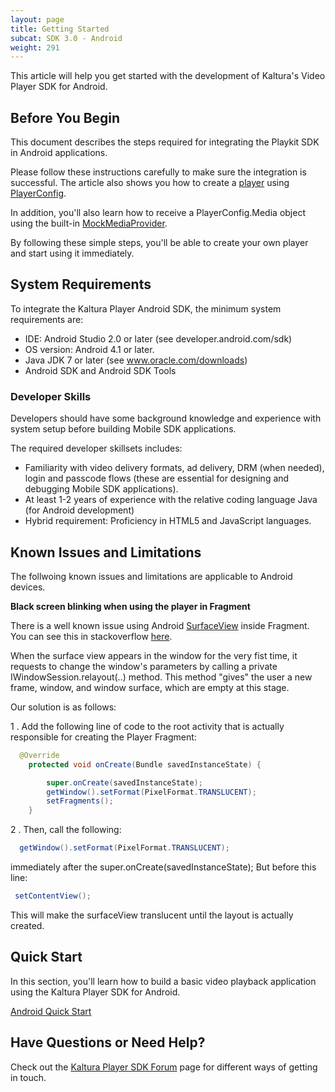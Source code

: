 ```yaml
---
layout: page
title: Getting Started
subcat: SDK 3.0 - Android
weight: 291
---
```


This article will help you get started with the development of Kaltura's Video Player SDK for Android.

## Before You Begin  

This document describes the steps required for integrating the Playkit SDK in Android applications. 

Please follow these instructions carefully to make sure the integration is successful. The article also shows you how to create a  [player](https://github.com/kaltura/playkit-android/blob/develop/playkit/src/main/java/com/kaltura/playkit/Player.java) using [PlayerConfig](https://github.com/kaltura/playkit-android/blob/develop/playkit/src/main/java/com/kaltura/playkit/PlayerConfig.java). 

In addition, you'll also learn how to receive a PlayerConfig.Media object using the built-in [MockMediaProvider](https://github.com/kaltura/playkit-android/blob/develop/playkit/src/main/java/com/kaltura/playkit/backend/mock/MockMediaProvider.java).

By following these simple steps, you'll be able to create your own player and start using it immediately. 

## System Requirements  

To integrate the Kaltura Player Android SDK, the minimum system requirements are:

* IDE: Android Studio 2.0 or later (see developer.android.com/sdk)
* OS version: Android 4.1 or later.
* Java JDK 7 or later (see www.oracle.com/downloads)
* Android SDK and Android SDK Tools

### Developer Skills  

Developers should have some background knowledge and experience with system setup before building Mobile SDK applications. 

The required developer skillsets includes:

* Familiarity with video delivery formats, ad delivery, DRM (when needed), login and passcode flows (these are essential for designing and debugging Mobile SDK applications).
* At least 1-2 years of experience with the relative coding language Java (for Android development)
* Hybrid requirement: Proficiency in HTML5 and JavaScript languages.


## Known Issues and Limitations

The follwoing known issues and limitations are applicable to Android devices.

**Black screen blinking when using the player in Fragment** 

There is a well known issue using Android [SurfaceView](https://developer.android.com/reference/android/view/SurfaceView.html) inside Fragment. You can see this in stackoverflow [here](http://stackoverflow.com/questions/8772862/surfaceview-flashes-black-on-load/12636285#12636285). 

When the surface view appears in the window for the very fist time, it requests to change the window's parameters by calling a private IWindowSession.relayout(..) method. This method "gives" the user a new frame, window, and window surface, which are empty at this stage. 

Our solution is as follows: 

1 . Add the following line of code to the root activity that is actually responsible for creating the Player Fragment:

```java
  @Override
    protected void onCreate(Bundle savedInstanceState) {

        super.onCreate(savedInstanceState);
        getWindow().setFormat(PixelFormat.TRANSLUCENT);
        setFragments();
    }
```

2 . Then, call the following:

```java
  getWindow().setFormat(PixelFormat.TRANSLUCENT);
```

 immediately after the super.onCreate(savedInstanceState); But before this line: 

```java
 setContentView();
```

This will make the surfaceView translucent until the layout is actually created.


## Quick Start

In this section, you'll learn how to build a basic video playback application using the Kaltura Player SDK for Android.


[Android Quick Start](/api-docs/Mobile-Video-Player-SDKs/v3_Android_QuickStart.html)


## Have Questions or Need Help?

Check out the [Kaltura Player SDK Forum](https://forum.kaltura.org/c/playkit) page for different ways of getting in touch.
